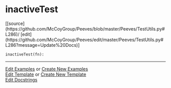 # <a id="Peeves.TestUtils.inactiveTest">inactiveTest</a>
<div class="docs-source-link" markdown="1">
[[source](https://github.com/McCoyGroup/Peeves/blob/master/Peeves/TestUtils.py#L286)/
[edit](https://github.com/McCoyGroup/Peeves/edit/master/Peeves/TestUtils.py#L286?message=Update%20Docs)]
</div>

```python
inactiveTest(fn): 
```












---

[Edit Examples](https://github.com/McCoyGroup/Peeves/edit/gh-pages/ci/examples/Peeves/TestUtils/inactiveTest.md) or 
[Create New Examples](https://github.com/McCoyGroup/Peeves/new/gh-pages/?filename=ci/examples/Peeves/TestUtils/inactiveTest.md) <br/>
[Edit Template](https://github.com/McCoyGroup/Peeves/edit/gh-pages/ci/docs/Peeves/TestUtils/inactiveTest.md) or 
[Create New Template](https://github.com/McCoyGroup/Peeves/new/gh-pages/?filename=ci/docs/templates/Peeves/TestUtils/inactiveTest.md) <br/>
[Edit Docstrings](https://github.com/McCoyGroup/Peeves/edit/master/Peeves/TestUtils.py#L286?message=Update%20Docs)